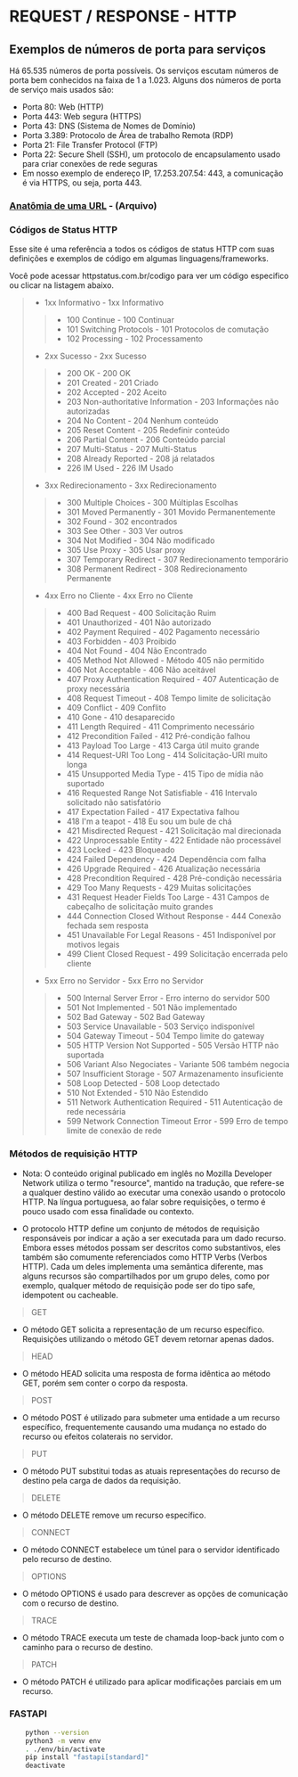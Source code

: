 # REQUEST / RESPONSE - HTTP

## Exemplos de números de porta para serviços


Há 65.535 números de porta possíveis. Os serviços escutam números de porta bem conhecidos na faixa de 1 a 1.023. Alguns dos números de porta de serviço mais usados são:

- Porta 80: Web (HTTP)
- Porta 443: Web segura (HTTPS)
- Porta 43: DNS (Sistema de Nomes de Domínio)
- Porta 3.389: Protocolo de Área de trabalho Remota (RDP)
- Porta 21: File Transfer Protocol (FTP)
- Porta 22: Secure Shell (SSH), um protocolo de encapsulamento usado para criar conexões de rede seguras
- Em nosso exemplo de endereço IP, 17.253.207.54: 443, a comunicação é via HTTPS, ou seja, porta 443.

### [Anatômia de uma URL](/) - (Arquivo)

### Códigos de Status HTTP
Esse site é uma referência a todos os códigos de status HTTP com suas definições e exemplos de código em algumas linguagens/frameworks.

Você pode acessar httpstatus.com.br/codigo para ver um código especifico ou clicar na listagem abaixo.

> - 1xx Informativo - 1xx Informativo
>>- 100 Continue - 100 Continuar
>>- 101 Switching Protocols - 101 Protocolos de comutação
>>- 102 Processing - 102 Processamento
> - 2xx Sucesso  - 2xx Sucesso
>>- 200 OK - 200 OK
>>- 201 Created - 201 Criado
>>- 202 Accepted - 202 Aceito
>>- 203 Non-authoritative Information - 203 Informações não autorizadas
>>- 204 No Content - 204 Nenhum conteúdo
>>- 205 Reset Content - 205 Redefinir conteúdo
>>- 206 Partial Content - 206 Conteúdo parcial
>>- 207 Multi-Status - 207 Multi-Status
>>- 208 Already Reported - 208 já relatados
>>- 226 IM Used - 226 IM Usado
>- 3xx Redirecionamento - 3xx Redirecionamento
>>- 300 Multiple Choices - 300 Múltiplas Escolhas
>>- 301 Moved Permanently - 301 Movido Permanentemente
>>- 302 Found - 302 encontrados
>>- 303 See Other - 303 Ver outros
>>- 304 Not Modified - 304 Não modificado
>>- 305 Use Proxy - 305 Usar proxy
>>- 307 Temporary Redirect - 307 Redirecionamento temporário
>>- 308 Permanent Redirect - 308 Redirecionamento Permanente
>- 4xx Erro no Cliente - 4xx Erro no Cliente
>>- 400 Bad Request - 400 Solicitação Ruim
>>- 401 Unauthorized - 401 Não autorizado
>>- 402 Payment Required - 402 Pagamento necessário
>>- 403 Forbidden - 403 Proibido
>>- 404 Not Found - 404 Não Encontrado
>>- 405 Method Not Allowed - Método 405 não permitido
>>- 406 Not Acceptable - 406 Não aceitável
>>- 407 Proxy Authentication Required - 407 Autenticação de proxy necessária
>>- 408 Request Timeout - 408 Tempo limite de solicitação
>>- 409 Conflict - 409 Conflito
>>- 410 Gone - 410 desaparecido
>>- 411 Length Required - 411 Comprimento necessário
>>- 412 Precondition Failed - 412 Pré-condição falhou
>>- 413 Payload Too Large - 413 Carga útil muito grande
>>- 414 Request-URI Too Long - 414 Solicitação-URI muito longa
>>- 415 Unsupported Media Type - 415 Tipo de mídia não suportado
>>- 416 Requested Range Not Satisfiable - 416 Intervalo solicitado não satisfatório
>>- 417 Expectation Failed - 417 Expectativa falhou
>>- 418 I'm a teapot - 418 Eu sou um bule de chá
>>- 421 Misdirected Request - 421 Solicitação mal direcionada
>>- 422 Unprocessable Entity - 422 Entidade não processável
>>- 423 Locked - 423 Bloqueado
>>- 424 Failed Dependency - 424 Dependência com falha
>>- 426 Upgrade Required - 426 Atualização necessária
>>- 428 Precondition Required - 428 Pré-condição necessária
>>- 429 Too Many Requests - 429 Muitas solicitações
>>- 431 Request Header Fields Too Large - 431 Campos de cabeçalho de solicitação muito grandes
>>- 444 Connection Closed Without Response - 444 Conexão fechada sem resposta
>>- 451 Unavailable For Legal Reasons - 451 Indisponível por motivos legais
>>- 499 Client Closed Request - 499 Solicitação encerrada pelo cliente
>- 5xx Erro no Servidor - 5xx Erro no Servidor
>>- 500 Internal Server Error - Erro interno do servidor 500
>>- 501 Not Implemented - 501 Não implementado
>>- 502 Bad Gateway - 502 Bad Gateway
>>- 503 Service Unavailable - 503 Serviço indisponível
>>- 504 Gateway Timeout - 504 Tempo limite do gateway
>>- 505 HTTP Version Not Supported - 505 Versão HTTP não suportada
>>- 506 Variant Also Negociates - Variante 506 também negocia
>>- 507 Insufficient Storage - 507 Armazenamento insuficiente
>>- 508 Loop Detected - 508 Loop detectado
>>- 510 Not Extended - 510 Não Estendido
>>- 511 Network Authentication Required - 511 Autenticação de rede necessária
>>- 599 Network Connection Timeout Error - 599 Erro de tempo limite de conexão de rede 

### Métodos de requisição HTTP
- Nota: O conteúdo original publicado em inglês no Mozilla Developer Network utiliza o termo "resource", mantido na tradução, que refere-se a qualquer destino válido ao executar uma conexão usando o protocolo HTTP. Na língua portuguesa, ao falar sobre requisições, o termo é pouco usado com essa finalidade ou contexto.

* O protocolo HTTP define um conjunto de métodos de requisição responsáveis por indicar a ação a ser executada para um dado recurso. Embora esses métodos possam ser descritos como substantivos, eles também são comumente referenciados como HTTP Verbs (Verbos HTTP). Cada um deles implementa uma semântica diferente, mas alguns recursos são compartilhados por um grupo deles, como por exemplo, qualquer método de requisição pode ser do tipo safe, idempotent ou cacheable.

>GET
 - O método GET solicita a representação de um recurso específico. Requisições utilizando o método GET devem retornar apenas dados.

> HEAD
- O método HEAD solicita uma resposta de forma idêntica ao método GET, porém sem conter o corpo da resposta.

> POST
- O método POST é utilizado para submeter uma entidade a um recurso específico, frequentemente causando uma mudança no estado do recurso ou efeitos colaterais no servidor.

> PUT
- O método PUT substitui todas as atuais representações do recurso de destino pela carga de dados da requisição.

> DELETE
- O método DELETE remove um recurso específico.

> CONNECT
- O método CONNECT estabelece um túnel para o servidor identificado pelo recurso de destino.

> OPTIONS
- O método OPTIONS é usado para descrever as opções de comunicação com o recurso de destino.

> TRACE
- O método TRACE executa um teste de chamada loop-back junto com o caminho para o recurso de destino.

> PATCH
- O método PATCH é utilizado para aplicar modificações parciais em um recurso.

### FASTAPI

```sh
    python --version
    python3 -m venv env
    . ./env/bin/activate
    pip install "fastapi[standard]"
    deactivate
```